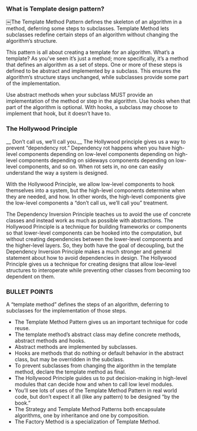 ### What is Template design pattern?
￼The Template Method Pattern defines the skeleton of an algorithm in a method, deferring some steps to subclasses. Template Method lets subclasses redefine certain steps of an algorithm without changing the algorithm’s structure.

This pattern is all about creating a template for an algorithm. What’s a template? As you’ve seen it’s just a method; more specifically, it’s a method that defines an
algorithm as a set of steps. One or more of these steps is defined to be abstract and implemented by a subclass. This ensures the algorithm’s structure stays unchanged, while subclasses provide some part of the implementation.

Use abstract methods when your subclass MUST provide an implementation of the method or step in the algorithm. Use hooks when that part of the algorithm is optional. With hooks, a subclass may choose to implement that hook, but it doesn’t have to.


### The Hollywood Principle
__ Don’t call us, we’ll call you.__
The Hollywood principle gives us a way to prevent “dependency rot.” Dependency rot happens when you have high-level components depending on low-level components depending on high-level components depending on sideways components depending on low-level components, and so on. When rot sets in, no one can easily understand the way a system is designed.

With the Hollywood Principle, we allow low-level components to hook themselves into a system, but the high-level components determine when they are needed, and how. In other words, the high-level components give the low-level components a “don’t call us, we’ll call you” treatment.

The Dependency Inversion Principle teaches us to avoid the use of concrete classes and instead work as much as possible with abstractions. The Hollywood Principle is a technique for building frameworks or components so that lower-level components can be hooked into the computation, but without creating dependencies between the lower-level components and the higher-level layers. So, they both have the goal of decoupling, but the Dependency Inversion Principle makes a much stronger and general statement about how to avoid dependencies in design. The Hollywood Principle gives us a technique for creating designs that allow low-level structures to interoperate while preventing other classes from becoming too dependent on them. 


### BULLET POINTS
A “template method” defines the steps of an algorithm, deferring to subclasses for the implementation of those steps.
* The Template Method Pattern gives us an important technique for code reuse.
* The template method’s abstract class may define concrete methods, abstract methods and hooks.
* Abstract methods are implemented by subclasses.
* Hooks are methods that do nothing or default behavior in the abstract class, but may be overridden in the subclass.
* To prevent subclasses from changing the algorithm in the template method, declare the template method as final.
* The Hollywood Principle guides us to put decision-making in high-level modules that can decide how and when to call low level modules.
* You’ll see lots of uses of the Template Method Pattern in real world code, but don’t expect it all (like any pattern) to be designed “by the book.”
* The Strategy and Template Method Patterns both encapsulate algorithms, one by inheritance and one by composition.
* The Factory Method is a specialization of Template Method.
